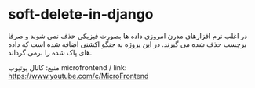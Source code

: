 # soft-delete-in-django
در اغلب نرم افزارهای مدرن امروزی داده ها بصورت فیزیکی حذف نمی شوند و صرفا برچسب حذف شده می گیرند. در این پروژه به جنگو اکشنی اضافه شده است که داده های پاک شده را برمی گرداند.

منبع: کانال یوتیوب microfrontend
/ link: https://www.youtube.com/c/MicroFrontend
